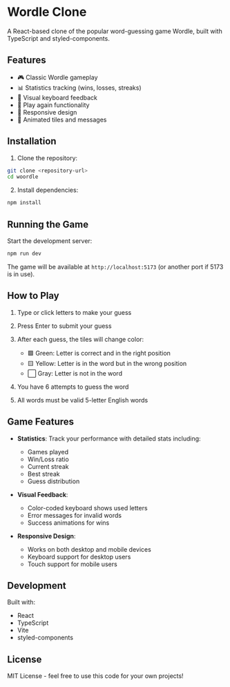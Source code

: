 # Wordle Clone

A React-based clone of the popular word-guessing game Wordle, built with TypeScript and styled-components.

## Features

- 🎮 Classic Wordle gameplay
- 📊 Statistics tracking (wins, losses, streaks)
- 🎨 Visual keyboard feedback
- 🔄 Play again functionality
- 📱 Responsive design
- 🌈 Animated tiles and messages

## Installation

1. Clone the repository:
```bash
git clone <repository-url>
cd woordle
```

2. Install dependencies:
```bash
npm install
```

## Running the Game

Start the development server:
```bash
npm run dev
```

The game will be available at `http://localhost:5173` (or another port if 5173 is in use).

## How to Play

1. Type or click letters to make your guess
2. Press Enter to submit your guess
3. After each guess, the tiles will change color:
   - 🟩 Green: Letter is correct and in the right position
   - 🟨 Yellow: Letter is in the word but in the wrong position
   - ⬜ Gray: Letter is not in the word

4. You have 6 attempts to guess the word
5. All words must be valid 5-letter English words

## Game Features

- **Statistics**: Track your performance with detailed stats including:
  - Games played
  - Win/Loss ratio
  - Current streak
  - Best streak
  - Guess distribution

- **Visual Feedback**: 
  - Color-coded keyboard shows used letters
  - Error messages for invalid words
  - Success animations for wins

- **Responsive Design**: 
  - Works on both desktop and mobile devices
  - Keyboard support for desktop users
  - Touch support for mobile users

## Development

Built with:
- React
- TypeScript
- Vite
- styled-components

## License

MIT License - feel free to use this code for your own projects!
